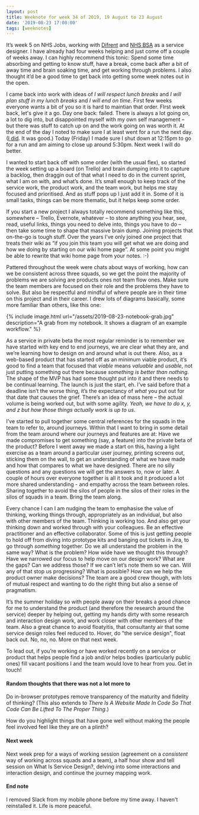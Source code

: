 ```yaml
---
layout: post
title: Weeknote for week 34 of 2019, 19 August to 23 August
date: '2019-08-23 17:00:00'
tags: [weeknotes]
---
```

It’s week 5 on NHS Jobs, working with [Difrent](https://difrent.co.uk) and [NHS BSA](https://www.nhsbsa.nhs.uk) as a service designer. I have already had four weeks helping and just come off a couple of weeks away. I can highly recommend this tonic: Spend some time absorbing and getting to know stuff, have a break, come back after a bit of away time and brain soaking time, and get working through problems. I also thought it’d be a good time to get back into getting some week notes out in the open.

I came back into work with ideas of _I will respect lunch breaks_ and _I will plan stuff in my lunch breaks_ and _I will end on time_. First few weeks everyone wants a bit of you so it is hard to maintian that order. FIrst week back, let's give it a go. Day one back: failed. There is always a lot going on, a lot to dig into, but disappointed myself with my own self management – but there was stuff to catch up on and the work going on was worth it. At the end of the day I noted to make sure I at least went for a run the next day. ([I did](https://www.strava.com/activities/2636347752). It was good.) Today (Friday) I made sure I shut down at 12:15pm to go for a run and am aiming to close up around 5:30pm. Next week I will do better.

I wanted to start back off with some order (with the usual flex), so started the week setting up a board (on Trello) and brain dumping into it to capture a backlog, then draggin out of that what I need to do in the current sprint, what I am on with, and what’s done. It’s small enough to keep track of the service work, the product work, and the team work, but helps me stay focused and prioritised. And as stuff pops up I just add it in. Some of it is small tasks, things can be more thematic, but it helps keep some order.

If you start a new project I always totally recommend something like this, somewhere – Trello, Evernote, whatever – to store anything you hear, see, read, useful links, things you need to delve into, things you have to do – then take some time to shape that massive brain dump. Joining projects that on-the-go is tough stuff. Over the years I’ve only joined one project that treats their wiki as “if you join this team you will get what we are doing and how we doing by starting on our wiki home page”. At some point you might be able to rewrite that wiki home page from your notes. :-)

Pattered throughout the week were chats about ways of working, how can we be consistent across three squads, so we get the point the majority of problems we are solving are products ones not team flow ones. Make sure the team members are focused on their role and the problems they have to solve. But also be respectful and mindful of where people are in their time on this project and in their career. I drew lots of diagrams basically, some more familiar than others, like this one:

{% include image.html url="/assets/2019-08-23-notebook-grab.jpg" description="A grab from my notebook. It shows a diagram of an example workflow." %}

As a service in private beta the most regular reminder is to remember we have started with key end to end journeys, we are clear what they are, and we’re learning how to design on and around what is out there. Also, as a web-based product that has started off as an minimum viable product, it’s good to find a team that focused that _viable_ means _valuable_ and _usable_, not just putting something out there because _something is better than nothing_. The shape of the MVP has had some thought put into it and there needs to be continual learning. The launch is just the start, eh. I’ve said before that a deadline isn’t the worse thing, it’s the expectancy of _what_ you put out for that date that causes the grief. There’s an idea of mass here – the actual volume is being worked out, but with some agility. _Yeah, we have to do x, y, and z but how those things actually work is up to us_.

I’ve started to pull together some central references for the squads in the team to refer to, around journeys. Within that I want to bring in some detail from the team around where our journeys and features are at: Have we made compromises to get something (say, a feature) into the private beta of the product? Before I went away we made a start on this, having a light exercise as a team around a particular user journey, printing screens out, sticking them on the wall, to get an understanding of what we have made and how that compares to what we have designed. There are no silly questions and any questions we will get the answers to, now or later. A couple of hours over everyone together is all it took and it produced a lot more shared understanding - and empathy across the team between roles. Sharing together to avoid the silos of people in the silos of their roles in the silos of squads in a team. Bring the team along.

Every chance I can I am nudging the team to emphasise the value of thinking, working things through, appropriately as an individual, but also with other members of the team. Thinking is working too. And also get your thinking down and worked through with your colleagues. Be an effective practitioner and an effective collaborator. Some of this is just getting people to hold off from diving into prototype kits and banging out tickets in Jira, to go through _something_ together. Do we all understand the problem in the same way? What is the problem? How wide have we thought this through? Have we narrowed our focus to help move on our design work?  What are the gaps? Can we address those? If we can’t let’s note them so we can. Will any of that stop us progressing? What is possible? How can we help the product owner make decisions? The team are a good crew though, with lots of mutual respect and wanting to do the right thing but also a sense of pragmatism.

It’s the summer holiday so with people away on their breaks a good chance for me to understand the product (and therefore the research around the service) deeper by helping out, getting my hands dirty with some research and interaction design work, and work closer with other members of the team. Also a great chance to avoid floatyitis, that consultanty air that some service design roles feel reduced to. Hover, do "the service design", float back out. No, no, no. More on that next week.

To lead out, if you’re working or have worked recently on a service or product that helps people find a job and/or helps bodies (particularly public ones) fill vacant positions I and the team would love to hear from you. Get in touch!

#### Random thoughts that there was not a lot more to

Do in-browser prototypes remove transparency of the maturity and fidelity of thinking? (This also extends to _There Is A Website Made In Code So That Code Can Be Lifted To The Proper Thing_.)

How do you highlight things that have gone well without making the people feel involved feel like they are on a plinth?

#### Next week

Next week prep for a ways of working session (agreement on a _consistent_ way of working across squads and a team), a half hour show and tell session on What Is Service Design?, delving into some interactions and interaction design, and continue the journey mapping work.

#### End note

I removed Slack from my mobile phone before my time away. I haven't reinstalled it. Life is more peaceful.
